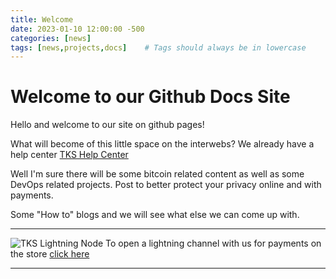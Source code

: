 ```yaml
---
title: Welcome
date: 2023-01-10 12:00:00 -500
categories: [news]
tags: [news,projects,docs]    # Tags should always be in lowercase
---
```


# Welcome to our Github Docs Site

Hello and welcome to our site on github pages!

What will become of this little space on the interwebs? We already have a help center [TKS Help Center](https://thekratomsyndicate.zendesk.com/hc/en-us)

Well I'm sure there will be some bitcoin related content as well as some DevOps related projects. Post to better protect your privacy online and with payments.  

Some "How to" blogs and we will see what else we can come up with. 

---


![TKS Lightning Node](https://thekratomsyndicate.com/pub/media/amasty/blog/cache/0/3/1000/400/030c5ed96ff134edf1d5ccfaec83223f0298e11495d56d3c89e687a9bdff86be98_3.png)
To open a lightning channel with us for payments on the store [click here](https://btcpay.thekratomsyndicate.com/embed/H4fJzH4BAyVdbspZRUPceivt9H52Ay7aSJZrfKtZrrjh/BTC/ln)

---

